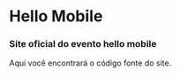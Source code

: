 # Hello Mobile

### Site oficial do evento hello mobile

Aqui você encontrará o código fonte do site.
